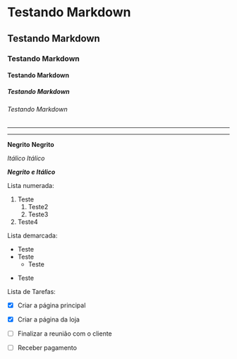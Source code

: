 # Testando Markdown
## Testando Markdown
### Testando Markdown
#### Testando Markdown
##### Testando Markdown
###### Testando Markdown
  
---  
***
  
**Negrito**
__Negrito__
  
*Itálico*
_Itálico_
  
__*Negrito e Itálico*__
  
  
Lista numerada:

1. Teste
   1. Teste2
   1. Teste3
4. Teste4
  
  
Lista demarcada: 

* Teste
* Teste
   - Teste
- Teste
  
  
Lista de Tarefas:

- [x] Criar a página principal
- [x] Criar a página da loja
- [ ] Finalizar a reunião com o cliente
- [ ] Receber pagamento
  
  
